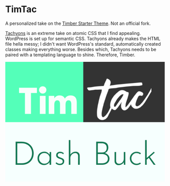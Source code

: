 
# TimTac

A personalized take on the [Timber Starter Theme](https://github.com/timber/starter-theme). Not an official fork.

[Tachyons](http://tachyons.io) is an extreme take on atomic CSS that I find appealing. WordPress is set up for semantic CSS. Tachyons already makes the HTML file hella messy; I didn't want WordPress's standard, automatically created classes making everything worse. Besides which, Tachyons needs to be paired with a templating language to shine. Therefore, Timber.

![TimTac](/screenshot.png)
